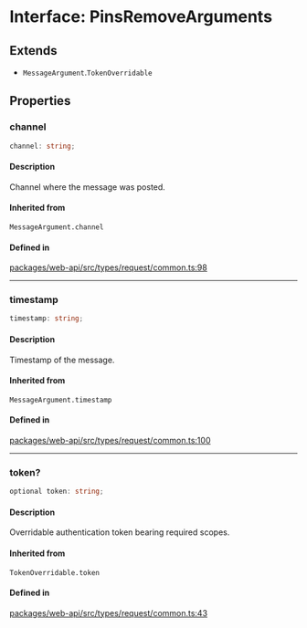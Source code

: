 # Interface: PinsRemoveArguments

## Extends

- `MessageArgument`.`TokenOverridable`

## Properties

### channel

```ts
channel: string;
```

#### Description

Channel where the message was posted.

#### Inherited from

`MessageArgument.channel`

#### Defined in

[packages/web-api/src/types/request/common.ts:98](https://github.com/slackapi/node-slack-sdk/blob/c15385ef93ccdde9702f52f7d1f445999203d794/packages/web-api/src/types/request/common.ts#L98)

***

### timestamp

```ts
timestamp: string;
```

#### Description

Timestamp of the message.

#### Inherited from

`MessageArgument.timestamp`

#### Defined in

[packages/web-api/src/types/request/common.ts:100](https://github.com/slackapi/node-slack-sdk/blob/c15385ef93ccdde9702f52f7d1f445999203d794/packages/web-api/src/types/request/common.ts#L100)

***

### token?

```ts
optional token: string;
```

#### Description

Overridable authentication token bearing required scopes.

#### Inherited from

`TokenOverridable.token`

#### Defined in

[packages/web-api/src/types/request/common.ts:43](https://github.com/slackapi/node-slack-sdk/blob/c15385ef93ccdde9702f52f7d1f445999203d794/packages/web-api/src/types/request/common.ts#L43)
